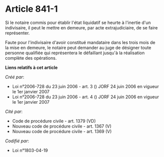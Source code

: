 # Article 841-1

Si le notaire commis pour établir l'état liquidatif se heurte à l'inertie d'un indivisaire, il peut le mettre en demeure, par
acte extrajudiciaire, de se faire représenter.

Faute pour l'indivisaire d'avoir constitué mandataire dans les trois mois de la mise en demeure, le notaire peut demander au
juge de désigner toute personne qualifiée qui représentera le défaillant jusqu'à la réalisation complète des opérations.

**Liens relatifs à cet article**

_Créé par_:

  - Loi n°2006-728 du 23 juin 2006 - art. 3 () JORF 24 juin 2006 en vigueur le 1er janvier 2007
  - Loi n°2006-728 du 23 juin 2006 - art. 4 () JORF 24 juin 2006 en vigueur le 1er janvier 2007

_Cité par_:

  - Code de procédure civile - art. 1379 (VD)
  - Nouveau code de procédure civile - art. 1367 (V)
  - Nouveau code de procédure civile - art. 1369 (V)

_Codifié par_:

  - Loi n°1803-04-19
